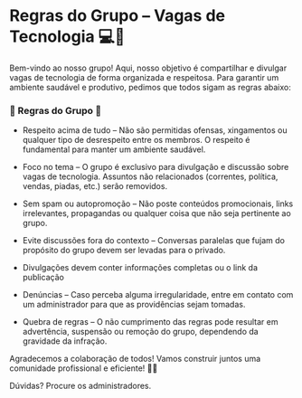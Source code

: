 # Regras do Grupo – Vagas de Tecnologia 💻🚀
Bem-vindo ao nosso grupo! Aqui, nosso objetivo é compartilhar e divulgar vagas de tecnologia de forma organizada e respeitosa. Para garantir um ambiente saudável e produtivo, pedimos que todos sigam as regras abaixo:

### 🚨 Regras do Grupo 🚨
- Respeito acima de tudo – Não são permitidas ofensas, xingamentos ou qualquer tipo de desrespeito entre os membros. O respeito é fundamental para manter um ambiente saudável.

- Foco no tema – O grupo é exclusivo para divulgação e discussão sobre vagas de tecnologia. Assuntos não relacionados (correntes, política, vendas, piadas, etc.) serão removidos.

- Sem spam ou autopromoção – Não poste conteúdos promocionais, links irrelevantes, propagandas ou qualquer coisa que não seja pertinente ao grupo.

- Evite discussões fora do contexto – Conversas paralelas que fujam do propósito do grupo devem ser levadas para o privado.

- Divulgações devem conter informações completas ou o link da publicação

- Denúncias – Caso perceba alguma irregularidade, entre em contato com um administrador para que as providências sejam tomadas.

- Quebra de regras – O não cumprimento das regras pode resultar em advertência, suspensão ou remoção do grupo, dependendo da gravidade da infração.

Agradecemos a colaboração de todos! Vamos construir juntos uma comunidade profissional e eficiente! 🚀💼

Dúvidas? Procure os administradores.

